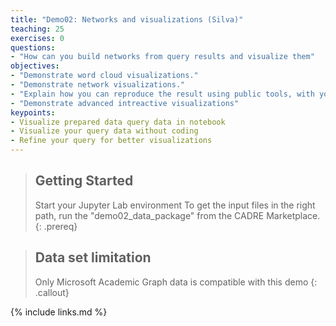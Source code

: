 ```yaml
---
title: "Demo02: Networks and visualizations (Silva)"
teaching: 25
exercises: 0
questions:
- "How can you build networks from query results and visualize them"
objectives:
- "Demonstrate word cloud visualizations."
- "Demonstrate network visualizations."
- "Explain how you can reproduce the result using public tools, with your own data"
- "Demonstrate advanced intreactive visualizations"
keypoints:
- Visualize prepared data query data in notebook
- Visualize your query data without coding
- Refine your query for better visualizations
---
```


> ## Getting Started
> Start your Jupyter Lab environment
> To get the input files in the right path, run the "demo02_data_package" from the CADRE Marketplace. 
{: .prereq}


> ## Data set limitation
> Only Microsoft Academic Graph data is compatible with this demo
{: .callout}

{% include links.md %}
